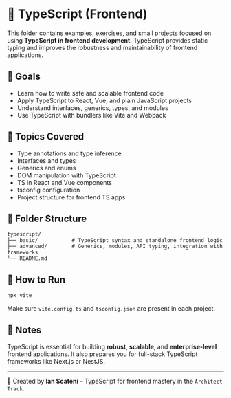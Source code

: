 # 🔷 TypeScript (Frontend)

This folder contains examples, exercises, and small projects focused on using **TypeScript in frontend development**. TypeScript provides static typing and improves the robustness and maintainability of frontend applications.

## 🎯 Goals

- Learn how to write safe and scalable frontend code
- Apply TypeScript to React, Vue, and plain JavaScript projects
- Understand interfaces, generics, types, and modules
- Use TypeScript with bundlers like Vite and Webpack

## 🧠 Topics Covered

- Type annotations and type inference
- Interfaces and types
- Generics and enums
- DOM manipulation with TypeScript
- TS in React and Vue components
- tsconfig configuration
- Project structure for frontend TS apps

## 📁 Folder Structure

```
typescript/
├── basic/           # TypeScript syntax and standalone frontend logic
├── advanced/        # Generics, modules, API typing, integration with frameworks
└── README.md
```

## 🚀 How to Run

```bash
npx vite
```

Make sure `vite.config.ts` and `tsconfig.json` are present in each project.

## 📌 Notes

TypeScript is essential for building **robust**, **scalable**, and **enterprise-level** frontend applications. It also prepares you for full-stack TypeScript frameworks like Next.js or NestJS.

---

📄 Created by **Ian Scateni** – TypeScript for frontend mastery in the `Architect Track`.
